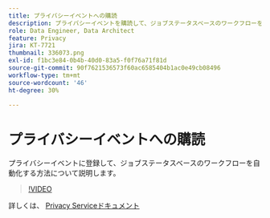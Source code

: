 ```yaml
---
title: プライバシーイベントへの購読
description: プライバシーイベントを購読して、ジョブステータスベースのワークフローを自動化する方法について説明します。
role: Data Engineer, Data Architect
feature: Privacy
jira: KT-7721
thumbnail: 336073.png
exl-id: f1bc3e84-0b4b-40d0-83a5-f0f76a71f81d
source-git-commit: 90f7621536573f60ac6585404b1ac0e49cb08496
workflow-type: tm+mt
source-wordcount: '46'
ht-degree: 30%

---
```



# プライバシーイベントへの購読

プライバシーイベントに登録して、ジョブステータスベースのワークフローを自動化する方法について説明します。

>[!VIDEO](https://video.tv.adobe.com/v/336073?quality=12&learn=on)

詳しくは、 [Privacy Serviceドキュメント](https://experienceleague.adobe.com/docs/experience-platform/privacy/home.html?lang=ja)
